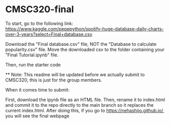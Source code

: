 # CMSC320-final

To start, go to the following link: https://www.kaggle.com/pepepython/spotify-huge-database-daily-charts-over-3-years?select=Final+database.csv

Download the "Final database.csv" file, NOT the "Database to calculate popularity.csv" file. Move the downloaded csv to the folder containing your "Final Tutorial.ipynb" file.

Then, run the starter code


** Note: This readme will be updated before we actually submit to CMSC320, this is just for the group members. 

When it comes time to submit:

First, download the ipynb file as an HTML file. Then, rename it to index.html and commit it to the repo directly to the main branch so it replaces the current index.html. After doing this, if you go to https://nehashijo.github.io/, you will see the final webpage
